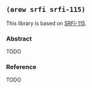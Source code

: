 ## `(arew srfi srfi-115)`

This library is based on [SRFI-115](https://srfi.schemers.org/srfi-115/).

### Abstract

TODO

### Reference

TODO
